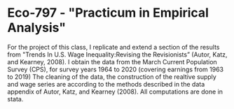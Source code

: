 # Eco-797 - "Practicum in Empirical Analysis"
For the project of this class, I replicate and extend a section of the results
from "Trends In U.S. Wage Inequality:Revising the Revisionists” (Autor, Katz, and Kearney, 2008).
I obtain the data from the March Current Population Survey (CPS), for survey years 1964 to 2020 (covering earnings from 1963 to 2019)
The cleaning of the data, the construction of the realtive supply and wage series are according to the methods described in the data
appendix of Autor, Katz, and Kearney (2008). All computations are done in stata. 
